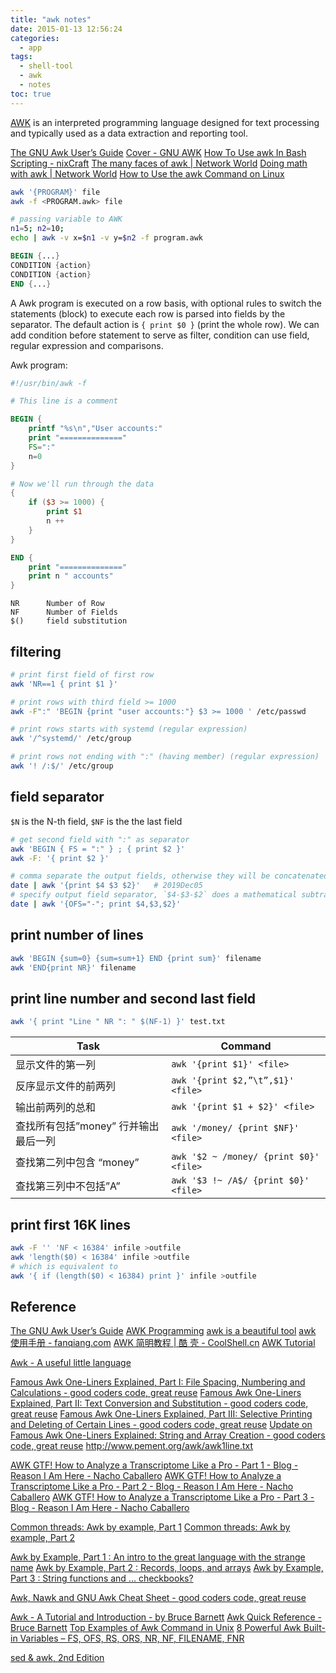 ```yaml
---
title: "awk notes"
date: 2015-01-13 12:56:24
categories:
  - app
tags:
  - shell-tool
  - awk
  - notes
toc: true
---
```


[AWK](http://en.wikipedia.org/wiki/AWK) is an interpreted programming language designed for text processing and typically used as a data extraction and reporting tool.

[The GNU Awk User’s Guide](http://www.gnu.org/software/gawk/manual/gawk.html)
[Cover - GNU AWK](https://learnbyexample.github.io/learn_gnuawk/)
[How To Use awk In Bash Scripting - nixCraft](https://www.cyberciti.biz/faq/bash-scripting-using-awk/)
[The many faces of awk | Network World](https://www.networkworld.com/article/3454979/the-many-faces-of-awk.html)
[Doing math with awk | Network World](https://www.networkworld.com/article/2974753/doing-math-with-awk.html)
[How to Use the awk Command on Linux](https://www.howtogeek.com/562941/how-to-use-the-awk-command-on-linux/amp/)

```sh
awk '{PROGRAM}' file
awk -f <PROGRAM.awk> file

# passing variable to AWK
n1=5; n2=10;
echo | awk -v x=$n1 -v y=$n2 -f program.awk
```

```awk
BEGIN {...}
CONDITION {action}
CONDITION {action}
END {...}
```

<!-- more -->

A Awk program is executed on a row basis, with optional rules to switch the statements (block) to execute
each row is parsed into fields by the separator.
The default action is `{ print $0 }` (print the whole row).
We can add condition before statement to serve as filter, condition can use field, regular expression and comparisons.

Awk program:

```awk
#!/usr/bin/awk -f

# This line is a comment

BEGIN {
    printf "%s\n","User accounts:"
    print "=============="
    FS=":"
    n=0
}

# Now we'll run through the data
{
    if ($3 >= 1000) {
        print $1
        n ++
    }
}

END {
    print "=============="
    print n " accounts"
}
```

```
NR      Number of Row
NF      Number of Fields
$()     field substitution
```

## filtering

```sh
# print first field of first row
awk 'NR==1 { print $1 }'

# print rows with third field >= 1000
awk -F":" 'BEGIN {print "user accounts:"} $3 >= 1000 ' /etc/passwd

# print rows starts with systemd (regular expression)
awk '/^systemd/' /etc/group

# print rows not ending with ":" (having member) (regular expression)
awk '! /:$/' /etc/group
```

## field separator

`$N` is the N-th field, `$NF` is the the last field

```sh
# get second field with ":" as separator
awk 'BEGIN { FS = ":" } ; { print $2 }'
awk -F: '{ print $2 }'

# comma separate the output fields, otherwise they will be concatenated to a single string
date | awk '{print $4 $3 $2}'   # 2019Dec05
# specify output field separator, `$4-$3-$2` does a mathematical subtraction
date | awk '{OFS="-"; print $4,$3,$2}'
```

## print number of lines

```sh
awk 'BEGIN {sum=0} {sum=sum+1} END {print sum}' filename
awk 'END{print NR}' filename
```

## print line number and second last field

```sh
awk '{ print "Line " NR ": " $(NF-1) }' test.txt
```

| Task                                 | Command                                |
| ------------------------------------ | -------------------------------------- |
| 显示文件的第一列                     | `awk '{print $1}' <file>`              |
| 反序显示文件的前两列                 | `awk '{print $2,”\t”,$1}' <file>`      |
| 输出前两列的总和                     | `awk '{print $1 + $2}' <file>`         |
| 查找所有包括”money” 行并输出最后一列 | `awk '/money/ {print $NF}' <file>`     |
| 查找第二列中包含 “money”             | `awk '$2 ~ /money/ {print $0}' <file>` |
| 查找第三列中不包括”A”                | `awk '$3 !~ /A$/ {print $0}' <file>`   |

## print first 16K lines

```sh
awk -F '' 'NF < 16384' infile >outfile
awk 'length($0) < 16384' infile >outfile
# which is equivalent to
awk '{ if (length($0) < 16384) print }' infile >outfile
```

## Reference

[The GNU Awk User’s Guide](http://www.gnu.org/software/gawk/manual/gawk.html)
[AWK Programming](http://www.softpanorama.org/Tools/awk.shtml)
[awk is a beautiful tool](http://www.eriwen.com/tools/awk-is-a-beautiful-tool/)
[awk 使用手册 - fanqiang.com](http://fanqiang.chinaunix.net/program/other/2005-09-07/3621.shtml)
[AWK 简明教程 | 酷 壳 - CoolShell.cn](http://coolshell.cn/articles/9070.html)
[AWK Tutorial](http://www.tutorialspoint.com/awk/)

[Awk - A useful little language](https://dev.to/rrampage/awk---a-useful-little-language-2fhf)

[Famous Awk One-Liners Explained, Part I: File Spacing, Numbering and Calculations - good coders code, great reuse](http://www.catonmat.net/blog/awk-one-liners-explained-part-one/)
[Famous Awk One-Liners Explained, Part II: Text Conversion and Substitution - good coders code, great reuse](http://www.catonmat.net/blog/awk-one-liners-explained-part-two/)
[Famous Awk One-Liners Explained, Part III: Selective Printing and Deleting of Certain Lines - good coders code, great reuse](http://www.catonmat.net/blog/awk-one-liners-explained-part-three/)
[Update on Famous Awk One-Liners Explained: String and Array Creation - good coders code, great reuse](http://www.catonmat.net/blog/update-on-famous-awk-one-liners-explained/)
http://www.pement.org/awk/awk1line.txt

[AWK GTF! How to Analyze a Transcriptome Like a Pro - Part 1 - Blog - Reason I Am Here - Nacho Caballero](http://reasoniamhere.com/2013/09/16/awk-gtf-how-to-analyze-a-transcriptome-like-a-pro-part-1/)
[AWK GTF! How to Analyze a Transcriptome Like a Pro - Part 2 - Blog - Reason I Am Here - Nacho Caballero](http://reasoniamhere.com/2013/09/17/awk-gtf-how-to-analyze-a-transcriptome-like-a-pro-part-2/)
[AWK GTF! How to Analyze a Transcriptome Like a Pro - Part 3 - Blog - Reason I Am Here - Nacho Caballero](http://reasoniamhere.com/2013/09/18/awk-gtf-how-to-analyze-a-transcriptome-like-a-pro-part-3/)

[Common threads: Awk by example, Part 1](http://www.ibm.com/developerworks/library/l-awk1/)
[Common threads: Awk by example, Part 2](http://www.ibm.com/developerworks/library/l-awk2/)

[Awk by Example, Part 1 : An intro to the great language with the strange name](http://www.funtoo.org/Awk_by_Example,_Part_1)
[Awk by Example, Part 2 : Records, loops, and arrays](http://www.funtoo.org/Awk_by_Example,_Part_2)
[Awk by Example, Part 3 : String functions and ... checkbooks?](http://www.funtoo.org/Awk_by_Example,_Part_3)

[Awk, Nawk and GNU Awk Cheat Sheet - good coders code, great reuse](http://www.catonmat.net/blog/awk-nawk-and-gawk-cheat-sheet/)

[Awk - A Tutorial and Introduction - by Bruce Barnett](http://www.grymoire.com/Unix/Awk.html)
[Awk Quick Reference - Bruce Barnett](http://www.grymoire.com/Unix/AwkRef.html)
[Top Examples of Awk Command in Unix](http://www.folkstalk.com/2011/12/good-examples-of-awk-command-in-unix.html)
[8 Powerful Awk Built-in Variables – FS, OFS, RS, ORS, NR, NF, FILENAME, FNR](http://www.thegeekstuff.com/2010/01/8-powerful-awk-built-in-variables-fs-ofs-rs-ors-nr-nf-filename-fnr/)

[sed & awk, 2nd Edition](https://library.oreilly.com/book/9781565922259/sed-amp-awk/toc.xhtml)
